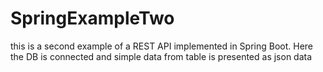 # SpringExampleTwo
this is a second example of a REST API implemented in Spring Boot. Here the DB is connected and simple data from table is presented as json data
